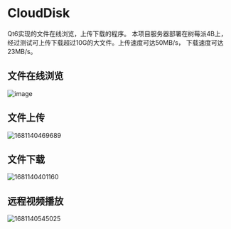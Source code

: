 # CloudDisk
  Qt6实现的文件在线浏览，上传下载的程序。
  本项目服务器部署在树莓派4B上，经过测试可上传下载超过10G的大文件。上传速度可达50MB/s， 下载速度可达23MB/s。

    
## 文件在线浏览
![image](https://user-images.githubusercontent.com/44738662/230932393-69a80ce3-b317-4614-8c54-32aa74d72519.png)

## 文件上传
![1681140469689](https://user-images.githubusercontent.com/44738662/230932719-fe9815e6-947c-4c6d-99bd-a690ffc8e35e.png)

## 文件下载
![1681140401160](https://user-images.githubusercontent.com/44738662/230932559-876d21bc-170a-4360-93ab-de4aa5114305.png)


## 远程视频播放
![1681140545025](https://user-images.githubusercontent.com/44738662/230932923-892052a4-fe6d-4ae4-a4ea-86f0252bf999.png)
